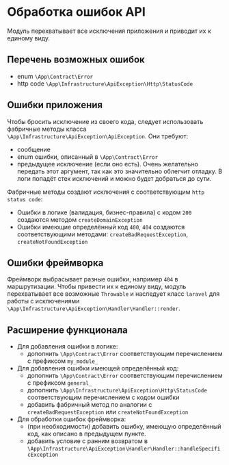 # Обработка ошибок API

Модуль перехватывает все исключения приложения и приводит их к единому виду.

## Перечень возможных ошибок
- enum `\App\Contract\Error`
- http code `\App\Infrastructure\ApiException\Http\StatusCode`

## Ошибки приложения

Чтобы бросить исключение из своего кода, 
следует использовать фабричные методы класса `\App\Infrastructure\ApiException\ApiException`.
Они требуют:
- сообщение
- enum ошибки, описанный в `\App\Contract\Error`
- предыдущее исключение (если оно есть). Очень желательно передать этот аргумент, 
так как это значительно облегчит отладку. В логи попадёт стек исключений и можно будет добраться до сути.

Фабричные методы создают исключения с соответствующим `http status code`:
- Ошибки в логике (валидация, бизнес-правила) с кодом `200` создаются методом `createDomainException`
- Ошибки имеющие определённый код `400`, `404` создаются соответствующими методами: `createBadRequestException`, 
`createNotFoundException`

## Ошибки фреймворка

Фреймворк выбрасывает разные ошибки, например `404` в маршрутизации.
Чтобы привести их к единому виду, модуль перехватывает все возможные `Throwable` и наследует класс `laravel` 
для работы с исключениями `\App\Infrastructure\ApiException\Handler\Handler::render`.

## Расширение функционала

- Для добавления ошибки в логике: 
  - дополнить `\App\Contract\Error` соответствующим перечислением с префиксом `my_module_`
- Для добавления ошибки имеющей определённый код:
  - дополнить `\App\Contract\Error` соответствующим перечислением с префиксом `general_`
  - дополнить `\App\Infrastructure\ApiException\Http\StatusCode` соответствующим перечислением с кодом ошибки
  - добавить фабричный метод по аналогии с `createBadRequestException` или `createNotFoundException`
- Для обработки ошибок фреймворка:
  - (при необходимости) добавить ошибку, имеющую определённый код, как описано в предыдущем пункте.
  - добавить условие с ранним возвратом в `\App\Infrastructure\ApiException\Handler\Handler::handleSpecificException`
